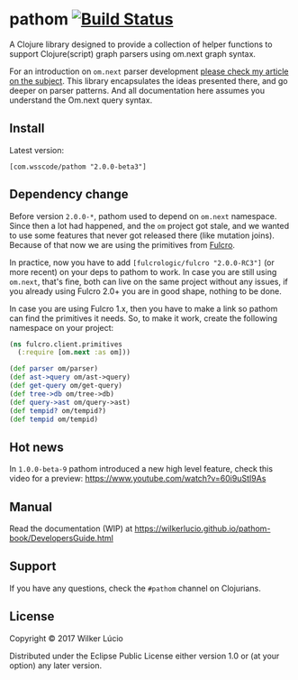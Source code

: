 # pathom [![Build Status](https://travis-ci.org/wilkerlucio/pathom.svg?branch=master)](https://travis-ci.org/wilkerlucio/pathom) 

A Clojure library designed to provide a collection of helper functions to support Clojure(script) graph parsers using
om.next graph syntax.

For an introduction on `om.next` parser development [please check my article on the subject](https://medium.com/@wilkerlucio/implementing-custom-om-next-parsers-f20ca6db1664).
This library encapsulates the ideas presented there, and go deeper on parser patterns. And all documentation here assumes you understand the Om.next query syntax.

## Install

Latest version:

```
[com.wsscode/pathom "2.0.0-beta3"]
```

## Dependency change

Before version `2.0.0-*`, pathom used to depend on `om.next` namespace. Since then a lot had happened,
and the `om` project got stale, and we wanted to use some features that never got released there (like mutation joins).
Because of that now we are using the primitives from [Fulcro](https://github.com/fulcrologic/fulcro).

In practice, now you have to add `[fulcrologic/fulcro "2.0.0-RC3"]` (or more recent) on your deps to pathom to work.
In case you are still using `om.next`, that's fine, both can live on the same project without any issues, if you already
using Fulcro 2.0+ you are in good shape, nothing to be done.

In case you are using Fulcro 1.x, then you have to make a link so pathom can find the primitives it needs.
So, to make it work, create the following namespace on your project:

```clojure
(ns fulcro.client.primitives
  (:require [om.next :as om]))

(def parser om/parser)
(def ast->query om/ast->query)
(def get-query om/get-query)
(def tree->db om/tree->db)
(def query->ast om/query->ast)
(def tempid? om/tempid?)
(def tempid om/tempid)
```

## Hot news

In `1.0.0-beta-9` pathom introduced a new high level feature, check this video for a preview: https://www.youtube.com/watch?v=60i9uStI9As

## Manual

Read the documentation (WIP) at https://wilkerlucio.github.io/pathom-book/DevelopersGuide.html

## Support

If you have any questions, check the `#pathom` channel on Clojurians.

## License

Copyright © 2017 Wilker Lúcio

Distributed under the Eclipse Public License either version 1.0 or (at
your option) any later version.
